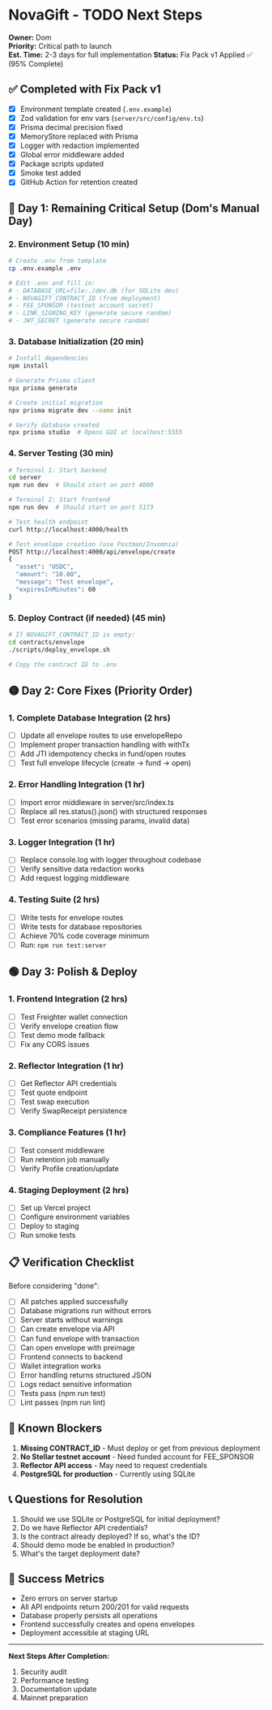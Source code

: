 # NovaGift - TODO Next Steps

**Owner:** Dom  
**Priority:** Critical path to launch  
**Est. Time:** 2-3 days for full implementation
**Status:** Fix Pack v1 Applied ✅ (95% Complete)

## ✅ Completed with Fix Pack v1

- [x] Environment template created (`.env.example`)
- [x] Zod validation for env vars (`server/src/config/env.ts`)
- [x] Prisma decimal precision fixed
- [x] MemoryStore replaced with Prisma
- [x] Logger with redaction implemented
- [x] Global error middleware added
- [x] Package scripts updated
- [x] Smoke test added
- [x] GitHub Action for retention created

## 🔴 Day 1: Remaining Critical Setup (Dom's Manual Day)

### 2. Environment Setup (10 min)
```bash
# Create .env from template
cp .env.example .env

# Edit .env and fill in:
# - DATABASE_URL=file:./dev.db (for SQLite dev)
# - NOVAGIFT_CONTRACT_ID (from deployment)
# - FEE_SPONSOR (testnet account secret)
# - LINK_SIGNING_KEY (generate secure random)
# - JWT_SECRET (generate secure random)
```

### 3. Database Initialization (20 min)
```bash
# Install dependencies
npm install

# Generate Prisma client
npx prisma generate

# Create initial migration
npx prisma migrate dev --name init

# Verify database created
npx prisma studio  # Opens GUI at localhost:5555
```

### 4. Server Testing (30 min)
```bash
# Terminal 1: Start backend
cd server
npm run dev  # Should start on port 4000

# Terminal 2: Start frontend
npm run dev  # Should start on port 5173

# Test health endpoint
curl http://localhost:4000/health

# Test envelope creation (use Postman/Insomnia)
POST http://localhost:4000/api/envelope/create
{
  "asset": "USDC",
  "amount": "10.00",
  "message": "Test envelope",
  "expiresInMinutes": 60
}
```

### 5. Deploy Contract (if needed) (45 min)
```bash
# If NOVAGIFT_CONTRACT_ID is empty:
cd contracts/envelope
./scripts/deploy_envelope.sh

# Copy the contract ID to .env
```

## 🟡 Day 2: Core Fixes (Priority Order)

### 1. Complete Database Integration (2 hrs)
- [ ] Update all envelope routes to use envelopeRepo
- [ ] Implement proper transaction handling with withTx
- [ ] Add JTI idempotency checks in fund/open routes
- [ ] Test full envelope lifecycle (create → fund → open)

### 2. Error Handling Integration (1 hr)
- [ ] Import error middleware in server/src/index.ts
- [ ] Replace all res.status().json() with structured responses
- [ ] Test error scenarios (missing params, invalid data)

### 3. Logger Integration (1 hr)
- [ ] Replace console.log with logger throughout codebase
- [ ] Verify sensitive data redaction works
- [ ] Add request logging middleware

### 4. Testing Suite (2 hrs)
- [ ] Write tests for envelope routes
- [ ] Write tests for database repositories
- [ ] Achieve 70% code coverage minimum
- [ ] Run: `npm run test:server`

## 🟢 Day 3: Polish & Deploy

### 1. Frontend Integration (2 hrs)
- [ ] Test Freighter wallet connection
- [ ] Verify envelope creation flow
- [ ] Test demo mode fallback
- [ ] Fix any CORS issues

### 2. Reflector Integration (1 hr)
- [ ] Get Reflector API credentials
- [ ] Test quote endpoint
- [ ] Test swap execution
- [ ] Verify SwapReceipt persistence

### 3. Compliance Features (1 hr)
- [ ] Test consent middleware
- [ ] Run retention job manually
- [ ] Verify Profile creation/update

### 4. Staging Deployment (2 hrs)
- [ ] Set up Vercel project
- [ ] Configure environment variables
- [ ] Deploy to staging
- [ ] Run smoke tests

## 📋 Verification Checklist

Before considering "done":

- [ ] All patches applied successfully
- [ ] Database migrations run without errors
- [ ] Server starts without warnings
- [ ] Can create envelope via API
- [ ] Can fund envelope with transaction
- [ ] Can open envelope with preimage
- [ ] Frontend connects to backend
- [ ] Wallet integration works
- [ ] Error handling returns structured JSON
- [ ] Logs redact sensitive information
- [ ] Tests pass (npm run test)
- [ ] Lint passes (npm run lint)

## 🚧 Known Blockers

1. **Missing CONTRACT_ID** - Must deploy or get from previous deployment
2. **No Stellar testnet account** - Need funded account for FEE_SPONSOR
3. **Reflector API access** - May need to request credentials
4. **PostgreSQL for production** - Currently using SQLite

## 📞 Questions for Resolution

1. Should we use SQLite or PostgreSQL for initial deployment?
2. Do we have Reflector API credentials?
3. Is the contract already deployed? If so, what's the ID?
4. Should demo mode be enabled in production?
5. What's the target deployment date?

## 🎯 Success Metrics

- Zero errors on server startup
- All API endpoints return 200/201 for valid requests
- Database properly persists all operations
- Frontend successfully creates and opens envelopes
- Deployment accessible at staging URL

---

**Next Steps After Completion:**
1. Security audit
2. Performance testing
3. Documentation update
4. Mainnet preparation